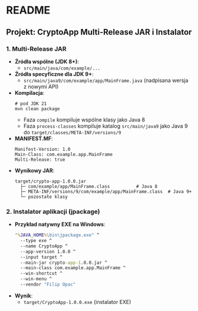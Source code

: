 # README

## Projekt: CryptoApp Multi-Release JAR i Instalator

### 1. Multi-Release JAR

- **Źródła wspólne (JDK 8+)**:
  - `src/main/java/com/example/...`  
- **Źródła specyficzne dla JDK 9+**:
  - `src/main/java9/com/example/app/MainFrame.java` (nadpisana wersja z nowymi API)  
- **Kompilacja**:
  ```
  # pod JDK 21
  mvn clean package
  ```
  - Faza `compile` kompiluje wspólne klasy jako Java 8  
  - Faza `process-classes` kompiluje katalog `src/main/java9` jako Java 9 do `target/classes/META-INF/versions/9`  
- **MANIFEST.MF**:
  ```text
  Manifest-Version: 1.0
  Main-Class: com.example.app.MainFrame
  Multi-Release: true
  ```
- **Wynikowy JAR**:
  ```
  target/crypto-app-1.0.0.jar
    ├─ com/example/app/MainFrame.class          # Java 8
    ├─ META-INF/versions/9/com/example/app/MainFrame.class  # Java 9+
    └─ pozostałe klasy
  ```

### 2. Instalator aplikacji (jpackage)

- **Przykład natywny EXE na Windows**:
  ```bat
  "%JAVA_HOME%\bin\jpackage.exe" ^
    --type exe ^
    --name CryptoApp ^
    --app-version 1.0.0 ^
    --input target ^
    --main-jar crypto-app-1.0.0.jar ^
    --main-class com.example.app.MainFrame ^
    --win-shortcut ^
    --win-menu ^
    --vendor "Filip Opac"
  ```
- **Wynik**:
  - `target/CryptoApp-1.0.0.exe` (instalator EXE)

